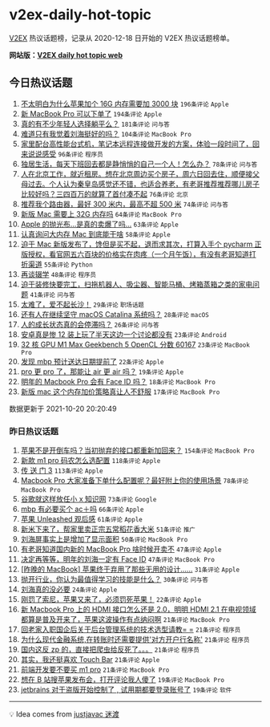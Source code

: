 # v2ex-daily-hot-topic

[V2EX](https://www.v2ex.com/) 热议话题榜，记录从 2020-12-18 日开始的 V2EX 热议话题榜单。

**网站版：[V2EX daily hot topic web](https://boojack.github.io/v2ex-daily-hot-topic-web/)**

## 今日热议话题

<!-- TODAY BEGIN -->

1. [不太明白为什么苹果加个 16G 内存需要加 3000 块](https://www.v2ex.com/t/809174) `196条评论` `Apple`
1. [新 MacBook Pro 可以下单了](https://www.v2ex.com/t/809064) `194条评论` `Apple`
1. [真的有不少年轻人选择躺平么？](https://www.v2ex.com/t/809069) `181条评论` `问与答`
1. [难道只有我觉着刘海挺好的吗？](https://www.v2ex.com/t/809060) `104条评论` `MacBook Pro`
1. [家里配台高性能台式机，笔记本远程连接做开发的方案，体验一段时间了，回来说说感受](https://www.v2ex.com/t/809259) `96条评论` `程序员`
1. [独居生活，每天下班回去都是静悄悄的自己一个人！怎么办？](https://www.v2ex.com/t/809267) `78条评论` `问与答`
1. [人在北京工作，就近租房。想在北京周边买个房子，周六日回去住，顺便接父母过去。个人认为秦皇岛感觉还不错，也适合养老，有老哥推荐推荐哪儿房子比较好吗？三四百万的就算了首付凑不起](https://www.v2ex.com/t/809160) `76条评论` `北京`
1. [推荐我个路由器，最好 300 米内，最高不超 500 米](https://www.v2ex.com/t/809057) `74条评论` `问与答`
1. [新版 Mac 需要上 32G 内存吗](https://www.v2ex.com/t/809122) `64条评论` `MacBook Pro`
1. [Apple 的抛光布…是真的卖爆了吗…](https://www.v2ex.com/t/809283) `63条评论` `Apple`
1. [认真询问大内存 Mac 到底能干啥](https://www.v2ex.com/t/809265) `58条评论` `Apple`
1. [迫于 Mac 新版发布了，馋但是买不起，退而求其次，打算入手个 pycharm 正版授权，看官网五六百块的价格实在肉疼（一个月午饭），有没有老哥知道打折渠道](https://www.v2ex.com/t/809182) `55条评论` `Python`
1. [再谈辍学](https://www.v2ex.com/t/809074) `48条评论` `程序员`
1. [迫于装修快要完工，扫拖机器人、吸尘器、智能马桶、烤箱蒸箱之类的家电问题](https://www.v2ex.com/t/809155) `41条评论` `问与答`
1. [太难了，爱不起长沙！](https://www.v2ex.com/t/809194) `29条评论` `职场话题`
1. [还有人在继续坚守 macOS Catalina 系统吗？](https://www.v2ex.com/t/809272) `28条评论` `macOS`
1. [人的成长状态真的会停滞吗？](https://www.v2ex.com/t/809170) `26条评论` `问与答`
1. [安卓真是惨 12 装上玩了半天这边一个讨论都没有](https://www.v2ex.com/t/809215) `23条评论` `Android`
1. [32 核 GPU M1 Max Geekbench 5 OpenCL 分数 60167](https://www.v2ex.com/t/809207) `23条评论` `MacBook Pro`
1. [发现 mbp 预计送达日期提前了](https://www.v2ex.com/t/809242) `22条评论` `Apple`
1. [pro 更 pro 了，那能让 air 更 air 吗？](https://www.v2ex.com/t/809348) `19条评论` `Apple`
1. [明年的 Macbook Pro 会有 Face ID 吗？](https://www.v2ex.com/t/809118) `18条评论` `MacBook Pro`
1. [新版 mac 这个内存加价策略真让人不舒服](https://www.v2ex.com/t/809209) `17条评论` `MacBook Pro`

数据更新于 2021-10-20 20:20:49

<!-- TODAY END -->

### 昨日热议话题

<!-- YESTERDAY BEGIN -->

1. [苹果不是开倒车吗？当初抛弃的接口都重新加回来？](https://www.v2ex.com/t/808718) `154条评论` `MacBook Pro`
1. [新款 m1 pro 码农怎么选配置](https://www.v2ex.com/t/808752) `118条评论` `Apple`
1. [传 送 门 3](https://www.v2ex.com/t/808904) `113条评论` `Apple`
1. [Macbook Pro 大家准备下单什么配置呢？最好附上你的使用场景](https://www.v2ex.com/t/808777) `78条评论` `MacBook Pro`
1. [谷歌就这样放任小 x 知识网](https://www.v2ex.com/t/808755) `73条评论` `Google`
1. [mbp 有必要买个 ac＋吗](https://www.v2ex.com/t/808714) `66条评论` `Apple`
1. [苹果 Unleashed 观后感](https://www.v2ex.com/t/808810) `61条评论` `Apple`
1. [新米下来了，帮家里卖正宗五常稻花香大米](https://www.v2ex.com/t/808759) `51条评论` `推广`
1. [刘海屏事实上是增加了显示面积](https://www.v2ex.com/t/808911) `50条评论` `MacBook Pro`
1. [有老哥知道国内新的 MacBook Pro 啥时候开卖不](https://www.v2ex.com/t/808731) `47条评论` `Apple`
1. [决定再等等，明年的刘海一定有 Face ID](https://www.v2ex.com/t/808737) `47条评论` `MacBook Pro`
1. [[昨晚的 MacBook] 苹果终于弃用了那些无用的设计......](https://www.v2ex.com/t/808815) `31条评论` `Apple`
1. [抛开行业，你认为最值得学习的技能是什么？](https://www.v2ex.com/t/809005) `30条评论` `问与答`
1. [刘海真的没必要](https://www.v2ex.com/t/809023) `24条评论` `Apple`
1. [刚罚了索尼，苹果又来了，必须罚死苹果！](https://www.v2ex.com/t/808811) `22条评论` `Apple`
1. [新 Macbook Pro 上的 HDMI 接口怎么还是 2.0，明明 HDMI 2.1 在电视领域都算是普及开来了，苹果这波操作有点纳闷啊](https://www.v2ex.com/t/809033) `21条评论` `MacBook Pro`
1. [回老家入职国企后关于后台管理系统的技术选型请教= =](https://www.v2ex.com/t/809022) `21条评论` `程序员`
1. [为什么现代金融系统,在转账时还需要提供'对方开户行名称'](https://www.v2ex.com/t/808944) `21条评论` `程序员`
1. [国内这反 zp 的，直接把爬虫给反死了。。。](https://www.v2ex.com/t/808953) `21条评论` `程序员`
1. [其实，我还挺喜欢 Touch Bar](https://www.v2ex.com/t/808857) `21条评论` `Apple`
1. [前端开发要不要买 m1 pro](https://www.v2ex.com/t/808758) `21条评论` `MacBook Pro`
1. [想在 B 站搜苹果发布会，打开评论我人傻了](https://www.v2ex.com/t/808981) `19条评论` `MacBook Pro`
1. [jetbrains 对于盗版开始控制了 , 试用期都要登录账号了](https://www.v2ex.com/t/808856) `19条评论` `软件`

<!-- YESTERDAY END -->

---

💡 Idea comes from [justjavac 迷渡](https://github.com/justjavac/)
